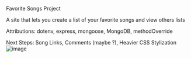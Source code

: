 Favorite Songs Project

A site that lets you create a list of your favorite songs and view others lists

Attributions: dotenv, express, mongoose, MongoDB, methodOverride

Next Steps: Song Links, Comments (maybe ?), Heavier CSS Stylization
![image](https://github.com/user-attachments/assets/f11441e6-9e07-4891-a8ed-09e071c2f4de)
